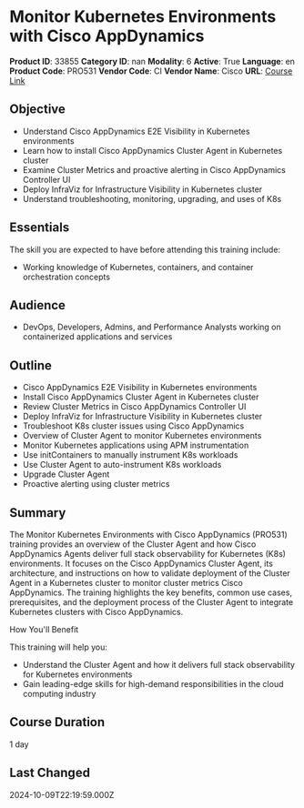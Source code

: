 # Monitor Kubernetes Environments with Cisco AppDynamics

**Product ID**: 33855
**Category ID**: nan
**Modality**: 6
**Active**: True
**Language**: en
**Product Code**: PRO531
**Vendor Code**: CI
**Vendor Name**: Cisco
**URL**: [Course Link](https://www.fastlaneus.com/course/cisco-pro531)

## Objective
- Understand Cisco AppDynamics E2E Visibility in Kubernetes environments
- Learn how to install Cisco AppDynamics Cluster Agent in Kubernetes cluster
- Examine Cluster Metrics and proactive alerting in Cisco AppDynamics Controller UI
- Deploy InfraViz for Infrastructure Visibility in Kubernetes cluster
- Understand troubleshooting, monitoring, upgrading, and uses of K8s

## Essentials
The skill you are expected to have before attending this training include:   


- Working knowledge of Kubernetes, containers, and container orchestration concepts

## Audience
- DevOps, Developers, Admins, and Performance Analysts working on containerized applications and services

## Outline
- Cisco AppDynamics E2E Visibility in Kubernetes environments
- Install Cisco AppDynamics Cluster Agent in Kubernetes cluster
- Review Cluster Metrics in Cisco AppDynamics Controller UI
- Deploy InfraViz for Infrastructure Visibility in Kubernetes cluster
- Troubleshoot K8s cluster issues using Cisco AppDynamics
- Overview of Cluster Agent to monitor Kubernetes environments
- Monitor Kubernetes applications using APM instrumentation
- Use initContainers to manually instrument K8s workloads
- Use Cluster Agent to auto-instrument K8s workloads
- Upgrade Cluster Agent
- Proactive alerting using cluster metrics

## Summary
The Monitor Kubernetes Environments with Cisco AppDynamics (PRO531) training provides an overview of the Cluster Agent and how Cisco AppDynamics Agents deliver full stack observability for Kubernetes (K8s) environments. It focuses on the Cisco AppDynamics Cluster Agent, its architecture, and instructions on how to validate deployment of the Cluster Agent in a Kubernetes cluster to monitor cluster metrics Cisco AppDynamics. The training highlights the key benefits, common use cases, prerequisites, and the deployment process of the Cluster Agent to integrate Kubernetes clusters with Cisco AppDynamics.

How You'll Benefit


This training will help you: 



- Understand the Cluster Agent and how it delivers full stack observability for Kubernetes environments
- Gain leading-edge skills for high-demand responsibilities in the cloud computing industry

## Course Duration
1 day

## Last Changed
2024-10-09T22:19:59.000Z
